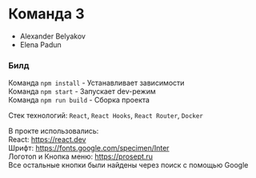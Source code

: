 # Команда 3
- Alexander Belyakov
- Elena Padun


### Билд
  Команда `npm install` - Устанавливает зависимости<br>
  Команда `npm start` - Запускает dev-режим<br>
  Команда `npm run build` - Сборка проекта<br>


Стек технологий: `React`, `React Hooks`, `React Router`, `Docker`

В прокте использовались:<br>
React: https://react.dev<br>
Шрифт: https://fonts.google.com/specimen/Inter<br>
Логотоп и Кнопка меню: https://prosept.ru <br>
Все остальные кнопки были найдены через поиск с помощью Google

